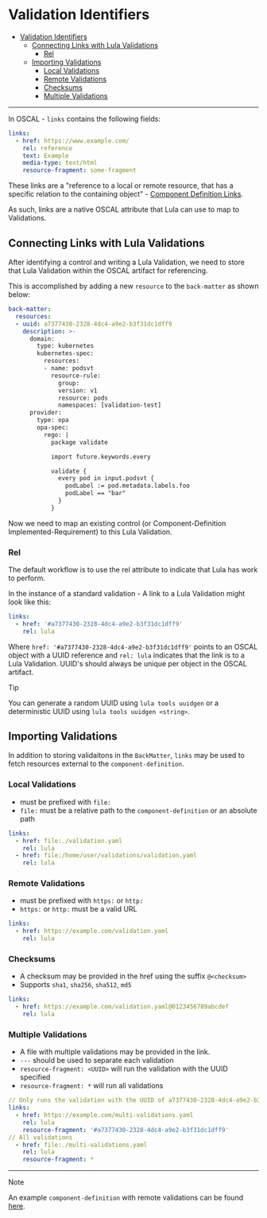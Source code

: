 # Validation Identifiers

- [Validation Identifiers](#validation-identifiers)
  - [Connecting Links with Lula Validations](#connecting-links-with-lula-validations)
    - [Rel](#rel)
  - [Importing Validations](#importing-validations)
    - [Local Validations](#local-validations)
    - [Remote Validations](#remote-validations)
    - [Checksums](#checksums)
    - [Multiple Validations](#multiple-validations)

___
In OSCAL - `links` contains the following fields:

```yaml
links:
  - href: https://www.example.com/
    rel: reference
    text: Example
    media-type: text/html
    resource-fragment: some-fragment
```

These links are a "reference to a local or remote resource, that has a specific relation to the containing object" - [Component Definition Links](https://pages.nist.gov/OSCAL-Reference/models/v1.1.2/component-definition/json-reference/#/component-definition/components/links).

As such, links are a native OSCAL attribute that Lula can use to map to Validations.

## Connecting Links with Lula Validations

After identifying a control and writing a Lula Validation, we need to store that Lula Validation within the OSCAL artifact for referencing.

This is accomplished by adding a new `resource` to the `back-matter` as shown below:

```yaml
back-matter:
  resources:
  - uuid: a7377430-2328-4dc4-a9e2-b3f31dc1dff9
    description: >-
      domain:
        type: kubernetes
        kubernetes-spec:
          resources:
          - name: podsvt 
            resource-rule:   
              group: 
              version: v1
              resource: pods
              namespaces: [validation-test] 
      provider: 
        type: opa
        opa-spec:
          rego: |
            package validate

            import future.keywords.every

            validate {
              every pod in input.podsvt {
                podLabel := pod.metadata.labels.foo
                podLabel == "bar"
              }
            }
```

Now we need to map an existing control (or Component-Definition Implemented-Requirement) to this Lula Validation.

### Rel

The default workflow is to use the rel attribute to indicate that Lula has work to perform.

In the instance of a standard validation - A link to a Lula Validation might look like this:

```yaml
links:
  - href: '#a7377430-2328-4dc4-a9e2-b3f31dc1dff9'
    rel: lula
```

Where `href: '#a7377430-2328-4dc4-a9e2-b3f31dc1dff9'` points to an OSCAL object with a UUID reference and `rel: lula` indicates that the link is to a Lula Validation.
UUID's should always be unique per object in the OSCAL artifact.

> [!TIP]
> You can generate a random UUID using `lula tools uuidgen` or a deterministic UUID using `lula tools uuidgen <string>`.

## Importing Validations

In addition to storing validaitons in the `BackMatter`, `links` may be used to fetch resources external to the `component-definition`.

### Local Validations

- must be prefixed with `file:`
- `file:` must be a relative path to the `component-definition` or an absolute path

```yaml
links:
  - href: file:./validation.yaml
    rel: lula
  - href: file:/home/user/validations/validation.yaml
    rel: lula
```

### Remote Validations

- must be prefixed with `https:` or `http:`
- `https:` or `http:` must be a valid URL

```yaml
links:
  - href: https://example.com/validation.yaml
    rel: lula
```

### Checksums

- A checksum may be provided in the href using the suffix `@<checksum>`
- Supports `sha1`, `sha256`, `sha512`, `md5`

```yaml
links:
  - href: https://example.com/validation.yaml@0123456789abcdef
    rel: lula
```

### Multiple Validations

- A file with multiple validations may be provided in the link.
- `---` should be used to separate each validation
- `resource-fragment: <UUID>` will run the validation with the UUID specified
- `resource-fragment: *` will run all validations

```yaml
// Only runs the validation with the UUID of a7377430-2328-4dc4-a9e2-b3f31dc1dff9
links:
  - href: https://example.com/multi-validations.yaml
    rel: lula
    resource-fragment: '#a7377430-2328-4dc4-a9e2-b3f31dc1dff9'
// All validations
  - href: file:./multi-validations.yaml
    rel: lula
    resource-fragment: *
```

___
> [!NOTE]
> An example `component-definition` with remote validations can be found [here](https://github.com/defenseunicorns/lula/blob/main/src/test/e2e/scenarios/remote-validations/component-definition.yaml).
